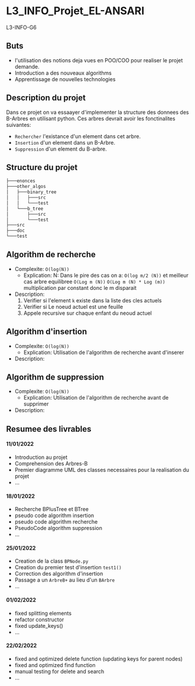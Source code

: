 # L3_INFO_Projet_EL-ANSARI
L3-INFO-G6


## Buts
* l'utilisation des notions deja vues en POO/COO pour realiser le projet demande. 
* Introduction a des nouveaux algorithms
* Apprentissage de nouvelles technologies


## Description du projet
Dans ce projet on va essaayer d'implementer la structure des donnees des B-Arbres en utilisant python. Ces arbres devrait avoir les fonctinalites suivantes:
* `Rechercher` l'existance d'un element dans cet arbre.
* `Insertion` d'un element dans un B-Arbre.
* `Suppression` d'un element du B-arbre.


## Structure du projet
```bash
├───enonces
├───other_algos
│   ├───binary_tree
│   │   ├───src
│   │   └───test
│   └───b_tree
│       ├───src
│       └───test
├───src
├───doc
└───test
```  


## Algorithm de recherche
*   Complexite: `O(log(N))`
    * Explication: N: Dans le pire des cas on a: `O(log m/2 (N))` et meilleur cas arbre equilibree `O(Log m (N))`
                      `O(Log m (N) * Log (m))` multiplication par constant donc le m disparait
*   Description: 
    1. Verifier si l'element `k` existe dans la liste des cles actuels
    2. Verifier si Le noeud actuel est une feuille
    3. Appele recursive sur chaque enfant du neoud actuel


## Algorithm d'insertion
*   Complexite: `O(log(N))`
    *   Explication: Utilisation de l'algorithm de recherche avant d'inserer
*   Description:


## Algorithm de suppression
*   Complexite: `O(log(N))`
    *   Explication: Utilisation de l'algorithm de recherche avant de supprimer
*   Description: 


## Resumee des livrables
#### 11/01/2022
* Introduction au projet
* Comprehension des Arbres-B 
* Premier diagramme UML des classes necessaires pour la realisation du projet
* ...


#### 18/01/2022
* Recherche BPlusTree et BTree
* pseudo code algorithm insertion
* pseudo code algorithm recherche
* PseudoCode algorithm suppression
* ...


#### 25/01/2022
* Creation de la class `BPNode.py`
* Creation du premier test d'insertion `test1()`
* Correction des algorithm d'insertion
* Passage a un `ArbreB+` au lieu d'un `BArbre`
* ...


#### 01/02/2022
* fixed splitting elements
* refactor constructor
* fixed update_keys()
* ...


#### 22/02/2022
* fixed and optimized delete function (updating keys for parent nodes)
* fixed and optimized find function
* manual testing for delete and search
* ...

